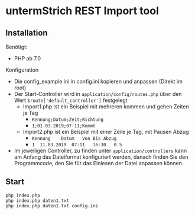 untermStrich REST Import tool
=============================

Installation
------------

Benötigt:

  * PHP ab 7.0

Konfiguration

  * Die config_example.ini in config.ini kopieren und anpassen (Direkt im root)
  * Der Start-Controller wird in `application/config/routes.php` über den Wert `$route['default_controller']` festgelegt
    * Import1.php ist ein Beispiel mit mehreren kommen und gehen Zeiten je Tag
      * `Kennung;Datum;Zeit;Richtung`
      * `1;01.03.2019;07:11;Kommt`
    * Import2.php ist ein Beispiel mit einer Zeile je Tag, mit Pausen Abzug
      * `Kennung	Datum	Von	Bis	Abzug`
      * `1	11.03.2019	07:11	16:30	0.5`
  * Im jeweiligen Controller, zu finden unter `application/controllers` kann am Anfang das Dateiformat konfiguriert werden,
    danach finden Sie den Programmcode, den Sie für das Einlesen der Datei anpassen können.

Start
-----

    php index.php
    php index.php daten1.txt
    php index.php daten1.txt config.ini